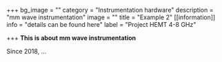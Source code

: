 +++
bg_image = ""
category = "Instrumentation hardware"
description = "mm wave instrumentation"
image = ""
title = "Example 2"
[[information]]
info = "details can be found here"
label = "Project HEMT 4-8 GHz"

+++
**This is about mm wave instrumentation**

Since 2018, ...
